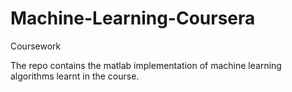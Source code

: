 # Machine-Learning-Coursera
Coursework

The repo contains the matlab implementation of machine learning algorithms learnt in the course.
